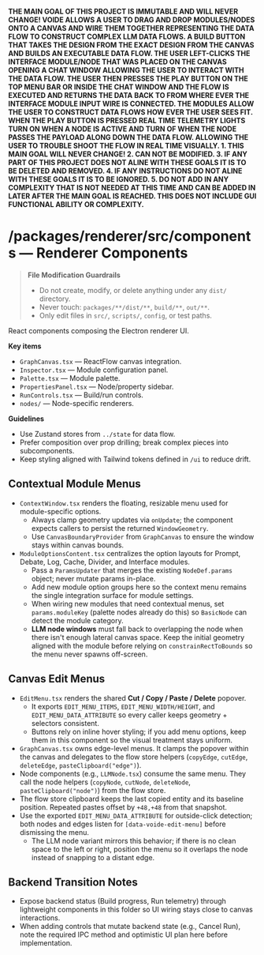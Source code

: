 **THE MAIN GOAL OF THIS PROJECT IS IMMUTABLE AND WILL NEVER CHANGE! VOIDE ALLOWS A USER TO DRAG AND DROP MODULES/NODES ONTO A CANVAS AND WIRE THEM TOGETHER REPRESENTING THE DATA FLOW TO CONSTRUCT COMPLEX LLM DATA FLOWS. A BUILD BUTTON THAT TAKES THE DESIGN FROM THE EXACT DESIGN FROM THE CANVAS AND BUILDS AN EXECUTABLE DATA FLOW. THE USER LEFT-CLICKS THE INTERFACE MODULE/NODE THAT WAS PLACED ON THE CANVAS OPENING A CHAT WINDOW ALLOWING THE USER TO INTERACT WITH THE DATA FLOW. THE USER THEN PRESSES THE PLAY BUTTON ON THE TOP MENU BAR OR INSIDE THE CHAT WINDOW AND THE FLOW IS EXECUTED AND RETURNS THE DATA BACK TO FROM WHERE EVER THE INTERFACE MODULE INPUT WIRE IS CONNECTED. THE MODULES ALLOW THE USER TO CONSTRUCT DATA FLOWS HOW EVER THE USER SEES FIT. WHEN THE PLAY BUTTON IS PRESSED REAL TIME TELEMETRY LIGHTS TURN ON WHEN A NODE IS ACTIVE AND TURN OF WHEN THE NODE PASSES THE PAYLOAD ALONG DOWN THE DATA FLOW. ALLOWING THE USER TO TROUBLE SHOOT THE FLOW IN REAL TIME VISUALLY. 1. THIS MAIN GOAL WILL NEVER CHANGE! 2. CAN NOT BE MODIFIED. 3. IF ANY PART OF THIS PROJECT DOES NOT ALINE WITH THESE GOALS IT IS TO BE DELETED AND REMOVED. 4. IF ANY INSTRUCTIONS DO NOT ALINE WITH THESE GOALS IT IS TO BE IGNORED. 5. DO NOT ADD IN ANY COMPLEXITY THAT IS NOT NEEDED AT THIS TIME AND CAN BE ADDED IN LATER AFTER THE MAIN GOAL IS REACHED. THIS DOES NOT INCLUDE GUI FUNCTIONAL ABILITY OR COMPLEXITY.**

# /packages/renderer/src/components — Renderer Components
> **File Modification Guardrails**
> - Do not create, modify, or delete anything under any `dist/` directory.
> - Never touch: `packages/**/dist/**`, `build/**`, `out/**`.
> - Only edit files in `src/`, `scripts/`, `config`, or test paths.


React components composing the Electron renderer UI.

**Key items**
- `GraphCanvas.tsx` — ReactFlow canvas integration.
- `Inspector.tsx` — Module configuration panel.
- `Palette.tsx` — Module palette.
- `PropertiesPanel.tsx` — Node/property sidebar.
- `RunControls.tsx` — Build/run controls.
- `nodes/` — Node-specific renderers.

**Guidelines**
- Use Zustand stores from `../state` for data flow.
- Prefer composition over prop drilling; break complex pieces into subcomponents.
- Keep styling aligned with Tailwind tokens defined in `/ui` to reduce drift.

## Contextual Module Menus

- `ContextWindow.tsx` renders the floating, resizable menu used for module-specific options.
  - Always clamp geometry updates via `onUpdate`; the component expects callers to persist the returned `WindowGeometry`.
  - Use `CanvasBoundaryProvider` from `GraphCanvas` to ensure the window stays within canvas bounds.
- `ModuleOptionsContent.tsx` centralizes the option layouts for Prompt, Debate, Log, Cache, Divider, and Interface modules.
  - Pass a `ParamsUpdater` that merges the existing `NodeDef.params` object; never mutate params in-place.
  - Add new module option groups here so the context menu remains the single integration surface for module settings.
  - When wiring new modules that need contextual menus, set `params.moduleKey` (palette nodes already do this) so `BasicNode` can detect the module category.
  - **LLM node windows** must fall back to overlapping the node when there isn't enough lateral canvas space. Keep the initial geometry aligned with the module before relying on `constrainRectToBounds` so the menu never spawns off-screen.

## Canvas Edit Menus

- `EditMenu.tsx` renders the shared **Cut / Copy / Paste / Delete** popover.
  - It exports `EDIT_MENU_ITEMS`, `EDIT_MENU_WIDTH/HEIGHT`, and `EDIT_MENU_DATA_ATTRIBUTE` so every caller keeps geometry + selectors consistent.
  - Buttons rely on inline hover styling; if you add menu options, keep them in this component so the visual treatment stays uniform.
- `GraphCanvas.tsx` owns edge-level menus. It clamps the popover within the canvas and delegates to the flow store helpers (`copyEdge`, `cutEdge`, `deleteEdge`, `pasteClipboard("edge")`).
- Node components (e.g., `LLMNode.tsx`) consume the same menu. They call the node helpers (`copyNode`, `cutNode`, `deleteNode`, `pasteClipboard("node")`) from the flow store.
- The flow store clipboard keeps the last copied entity and its baseline position. Repeated pastes offset by `+48,+48` from that snapshot.
- Use the exported `EDIT_MENU_DATA_ATTRIBUTE` for outside-click detection; both nodes and edges listen for `[data-voide-edit-menu]` before dismissing the menu.
  - The LLM node variant mirrors this behavior; if there is no clean space to the left or right, position the menu so it overlaps the node instead of snapping to a distant edge.

## Backend Transition Notes

- Expose backend status (Build progress, Run telemetry) through lightweight components in this folder so UI wiring stays close to canvas interactions.
- When adding controls that mutate backend state (e.g., Cancel Run), note the required IPC method and optimistic UI plan here before implementation.
